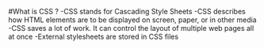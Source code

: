#What is CSS ?
    -CSS stands for Cascading Style Sheets
    -CSS describes how HTML elements are to be displayed on screen, paper, or in other media
    -CSS saves a lot of work. It can control the layout of multiple web pages all at once
    -External stylesheets are stored in CSS files
##
